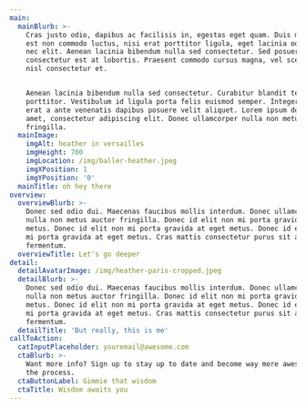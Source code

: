 ```yaml
---
main:
  mainBlurb: >-
    Cras justo odio, dapibus ac facilisis in, egestas eget quam. Duis mollis,
    est non commodo luctus, nisi erat porttitor ligula, eget lacinia odio sem
    nec elit. Aenean lacinia bibendum nulla sed consectetur. Sed posuere
    consectetur est at lobortis. Praesent commodo cursus magna, vel scelerisque
    nisl consectetur et.


    Aenean lacinia bibendum nulla sed consectetur. Curabitur blandit tempus
    porttitor. Vestibulum id ligula porta felis euismod semper. Integer posuere
    erat a ante venenatis dapibus posuere velit aliquet. Lorem ipsum dolor sit
    amet, consectetur adipiscing elit. Donec ullamcorper nulla non metus auctor
    fringilla.
  mainImage:
    imgAlt: heather in versailles
    imgHeight: 700
    imgLocation: /img/baller-heather.jpeg
    imgXPosition: 1
    imgYPosition: '0'
  mainTitle: oh hey there
overview:
  overviewBlurb: >-
    Donec sed odio dui. Maecenas faucibus mollis interdum. Donec ullamcorper
    nulla non metus auctor fringilla. Donec id elit non mi porta gravida at eget
    metus. Donec id elit non mi porta gravida at eget metus. Donec id elit non
    mi porta gravida at eget metus. Cras mattis consectetur purus sit amet
    fermentum.
  overviewTitle: Let's go deeper
detail:
  detailAvatarImage: /img/heather-paris-cropped.jpeg
  detailBlurb: >-
    Donec sed odio dui. Maecenas faucibus mollis interdum. Donec ullamcorper
    nulla non metus auctor fringilla. Donec id elit non mi porta gravida at eget
    metus. Donec id elit non mi porta gravida at eget metus. Donec id elit non
    mi porta gravida at eget metus. Cras mattis consectetur purus sit amet
    fermentum.
  detailTitle: 'But really, this is me'
callToAction:
  catInputPlaceholder: youremail@awesome.com
  ctaBlurb: >-
    Want more info? Sign up to stay up to date and become way more awesome in
    the process.
  ctaButtonLabel: Gimmie that wisdom
  ctaTitle: Wisdom awaits you
---
```


